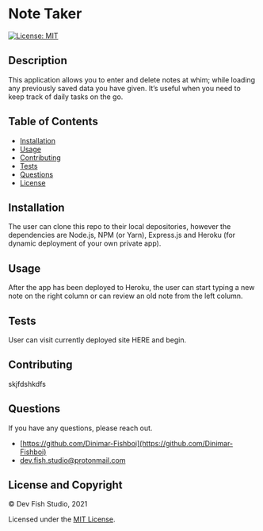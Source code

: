 # Note Taker

[![License: MIT](https://img.shields.io/badge/License-MIT-yellow.svg)](https://opensource.org/licenses/MIT)

## Description

This application allows you to enter and delete notes at whim; while loading any previously saved data you have given. It’s useful when you need to keep track of daily tasks on the go.


## Table of Contents 
- [Installation](#installation)
- [Usage](#usage)
- [Contributing](#contributing)
- [Tests](#tests)
- [Questions](#questions)
- [License](#license)

## Installation

The user can clone this repo to their local depositories, however the dependencies are Node.js, NPM (or Yarn), Express.js and Heroku (for dynamic deployment of your own private app).

## Usage

After the app has been deployed to Heroku, the user can start typing a new note on the right column or can review an old note from the left column. 

## Tests

User can visit currently deployed site HERE and begin.

## Contributing

skjfdshkdfs

## Questions

If you have any questions, please reach out.

- [https://github.com/Dinimar-Fishboi](https://github.com/Dinimar-Fishboi)
- [dev.fish.studio@protonmail.com ](#dev.fish.studio@protonmail.com )

## License and Copyright

 © Dev Fish Studio, 2021

Licensed under the [MIT License](LICENSE).

